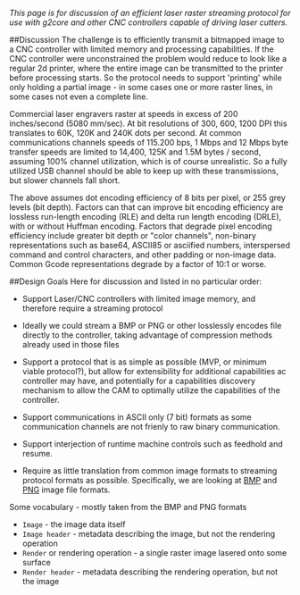 _This page is for discussion of an efficient laser raster streaming protocol for use with g2core and other CNC controllers capable of driving laser cutters._

##Discussion
The challenge is to efficiently transmit a bitmapped image to a CNC controller with limited memory and processing capabilities. If the CNC controller were unconstrained the problem would reduce to look like a regular 2d printer, where the entire image can be transmitted to the printer before processing starts. So the protocol needs to support 'printing' while only holding a partial image - in some cases one or more raster lines, in some cases not even a complete line. 

Commercial laser engravers raster at speeds in excess of 200 inches/second (5080 mm/sec). At bit resolutions of 300, 600, 1200 DPI this translates to 60K, 120K and 240K dots per second. At common communications channels speeds of 115.200 bps, 1 Mbps and 12 Mbps byte transfer speeds are limited to 14,400, 125K and 1.5M bytes / second, assuming 100% channel utilization, which is of course unrealistic. So a fully utilized USB channel should be able to keep up with these transmissions, but slower channels fall short.

The above assumes dot encoding efficiency of 8 bits per pixel, or 255 grey levels (bit depth). Factors can that can improve bit encoding efficiency are lossless run-length encoding (RLE) and delta run length encoding (DRLE), with or without Huffman encoding. Factors that degrade pixel encoding efficiency include greater bit depth or "color channels", non-binary representations such as base64, ASCII85 or asciified numbers, interspersed command and control characters, and other padding or non-image data. Common Gcode representations degrade by a factor of 10:1 or worse. 

##Design Goals
Here for discussion and listed in no particular order:

- Support Laser/CNC controllers with limited image memory, and therefore require a streaming protocol

- Ideally we could stream a BMP or PNG or other losslessly encodes file directly to the controller, taking advantage of compression methods already used in those files

- Support a protocol that is as simple as possible (MVP, or minimum viable protocol?), but allow for extensibility for additional capabilities ac controller may have, and potentially for a capabilities discovery mechanism to allow the CAM to optimally utilize the capabilities of the controller.

- Support communications in ASCII only (7 bit) formats as some communication channels are not frienly to raw binary communication.

- Support interjection of runtime machine controls such as feedhold and resume.

- Require as little translation from common image formats to streaming protocol formats as possible. Specifically, we are looking at [BMP](https://en.wikipedia.org/wiki/BMP_file_format) and [PNG](https://en.wikipedia.org/wiki/Portable_Network_Graphics) image file formats.

Some vocabulary - mostly taken from the BMP and PNG formats

- `Image` - the image data itself
- `Image header` - metadata describing the image, but not the rendering operation
- `Render` or rendering operation - a single raster image lasered onto some surface
- `Render header` - metadata describing the rendering operation, but not the image

